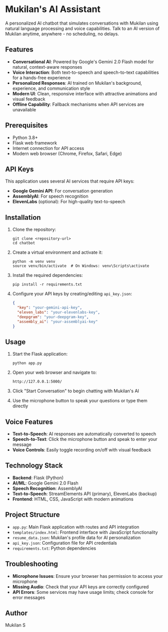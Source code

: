# Mukilan's AI Assistant

A personalized AI chatbot that simulates conversations with Mukilan using natural language processing and voice capabilities. Talk to an AI version of Mukilan anytime, anywhere - no scheduling, no delays.

## Features

- **Conversational AI**: Powered by Google's Gemini 2.0 Flash model for natural, context-aware responses
- **Voice Interaction**: Both text-to-speech and speech-to-text capabilities for a hands-free experience
- **Personalized Responses**: AI trained on Mukilan's background, experience, and communication style
- **Modern UI**: Clean, responsive interface with attractive animations and visual feedback
- **Offline Capability**: Fallback mechanisms when API services are unavailable

## Prerequisites

- Python 3.8+
- Flask web framework
- Internet connection for API access
- Modern web browser (Chrome, Firefox, Safari, Edge)

## API Keys

This application uses several AI services that require API keys:

- **Google Gemini API**: For conversation generation
- **AssemblyAI**: For speech recognition 
- **ElevenLabs** (optional): For high-quality text-to-speech

## Installation

1. Clone the repository:
   ```
   git clone <repository-url>
   cd chatbot
   ```

2. Create a virtual environment and activate it:
   ```
   python -m venv venv
   source venv/bin/activate  # On Windows: venv\Scripts\activate
   ```

3. Install the required dependencies:
   ```
   pip install -r requirements.txt
   ```

4. Configure your API keys by creating/editing `api_key.json`:
   ```json
   {
     "key": "your-gemini-api-key",
     "eleven_labs": "your-elevenlabs-key",
     "deepgram": "your-deepgram-key",
     "assembly_ai": "your-assemblyai-key"
   }
   ```

## Usage

1. Start the Flask application:
   ```
   python app.py
   ```

2. Open your web browser and navigate to:
   ```
   http://127.0.0.1:5000/
   ```

3. Click "Start Conversation" to begin chatting with Mukilan's AI

4. Use the microphone button to speak your questions or type them directly

## Voice Features

- **Text-to-Speech**: AI responses are automatically converted to speech
- **Speech-to-Text**: Click the microphone button and speak to enter your message
- **Voice Controls**: Easily toggle recording on/off with visual feedback

## Technology Stack

- **Backend**: Flask (Python)
- **AI/ML**: Google Gemini 2.0 Flash
- **Speech Recognition**: AssemblyAI
- **Text-to-Speech**: StreamElements API (primary), ElevenLabs (backup)
- **Frontend**: HTML, CSS, JavaScript with modern animations

## Project Structure

- `app.py`: Main Flask application with routes and API integration
- `templates/index.html`: Frontend interface with JavaScript functionality
- `resume_data.json`: Mukilan's profile data for AI personalization
- `api_key.json`: Configuration file for API credentials
- `requirements.txt`: Python dependencies

## Troubleshooting

- **Microphone Issues**: Ensure your browser has permission to access your microphone
- **Missing Audio**: Check that your API keys are correctly configured
- **API Errors**: Some services may have usage limits; check console for error messages


## Author

Mukilan S 